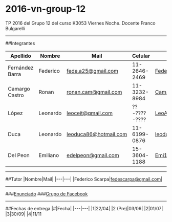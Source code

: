 # 2016-vn-group-12
TP 2016 del Grupo 12 del curso K3053 Viernes Noche. Docente Franco Bulgarelli

---

##Integrantes

|Apellido|Nombre|Mail|Celular|Github|
|---|---|---|---|---|
|Fernández Barra|Federico|fede.a25@gmail.com|11-2646-2469|[FedericoFernandezBarra](https://github.com/FedericoFernandezBarra)|
|Camargo Castro|Ronan|ronan.cam@gmail.com|11-3232-8984|[CamargoR](https://github.com/CamargoR)|
|López|Leonardo|leoceit@gmail.com|??-????-????|[LeoAristarco](https://github.com/LeoAristarco)|
|Duca|Leonardo|leoduca86@hotmail.com|11-6199-0876|[leoduca](https://github.com/leoduca)|
|Del Peon|Emiliano|edelpeon@gmail.com|15-3604-1188|[Emi1305](https://github.com/Emi1305)|

---

##Tutor
|Nombre|Mail|
|---|---|
|Federico Scarpa|fedescarpa@gmail.com|

---

###[Enunciado](https://docs.google.com/document/d/17XAw_kcKj4MopI6coFzR_VE8Hg-6MFJkXd0nA0IU-aM/edit)
###[Grupo de Facebook](https://www.facebook.com/groups/269933970012691/)

---

##Fechas de entrega
|#|Fecha|
|---|---|
|1|22/04|
|2 (Pre)|03/06|
|2|01/07|
|3|30/09|
|4|11/11
